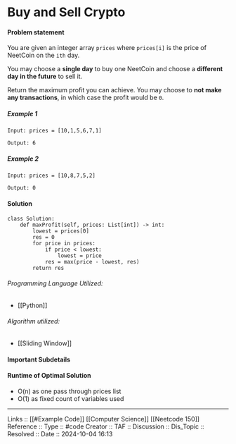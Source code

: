 # Buy and Sell Crypto

#### Problem statement
You are given an integer array `prices` where `prices[i]` is the price of NeetCoin on the `ith` day.

You may choose a **single day** to buy one NeetCoin and choose a **different day in the future** to sell it.

Return the maximum profit you can achieve. You may choose to **not make any transactions**, in which case the profit would be `0`.
##### Example 1
```
Input: prices = [10,1,5,6,7,1]

Output: 6
```
##### Example 2
```
Input: prices = [10,8,7,5,2]

Output: 0
```
#### Solution
```
class Solution:
    def maxProfit(self, prices: List[int]) -> int:
        lowest = prices[0]
        res = 0
        for price in prices:
            if price < lowest:
                lowest = price
            res = max(price - lowest, res)
        return res
```

###### Programming Language Utilized:

- [[Python]]
###### Algorithm utilized:

- [[Sliding Window]]
#### Important Subdetails

#### Runtime of Optimal Solution
- O(n) as one pass through prices list
- O(1) as fixed count of variables used
---
Links :: [[#Example Code]] [[Computer Science]] [[Neetcode 150]]
Reference ::
Type :: #code
Creator ::
TAF ::
Discussion ::
Dis_Topic :: 
Resolved ::
Date :: 2024-10-04 16:13

